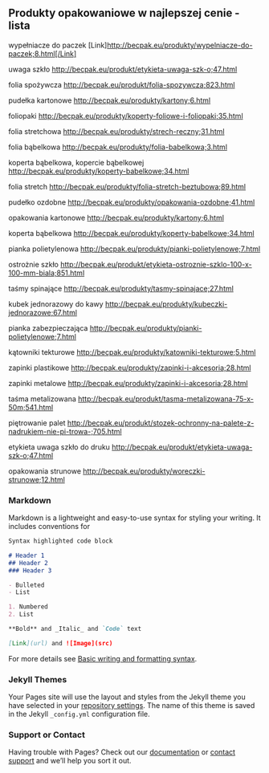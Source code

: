 ## Produkty opakowaniowe w najlepszej cenie - lista

wypełniacze do paczek
[Link]http://becpak.eu/produkty/wypelniacze-do-paczek;8.html[/Link]

uwaga szkło
http://becpak.eu/produkt/etykieta-uwaga-szk-o;47.html

folia spożywcza
http://becpak.eu/produkt/folia-spozywcza;823.html

pudełka kartonowe
http://becpak.eu/produkty/kartony;6.html

foliopaki
http://becpak.eu/produkty/koperty-foliowe-i-foliopaki;35.html

folia stretchowa
http://becpak.eu/produkty/strech-reczny;31.html

folia bąbelkowa
http://becpak.eu/produkty/folia-babelkowa;3.html

koperta bąbelkowa, kopercie bąbelkowej
http://becpak.eu/produkty/koperty-babelkowe;34.html

folia stretch
http://becpak.eu/produkty/folia-stretch-beztubowa;89.html

pudełko ozdobne
http://becpak.eu/produkty/opakowania-ozdobne;41.html

opakowania kartonowe
http://becpak.eu/produkty/kartony;6.html

koperta bąbelkowa
http://becpak.eu/produkty/koperty-babelkowe;34.html

pianka polietylenowa
http://becpak.eu/produkty/pianki-polietylenowe;7.html

ostrożnie szkło
http://becpak.eu/produkt/etykieta-ostroznie-szklo-100-x-100-mm-biala;851.html

taśmy spinające
http://becpak.eu/produkty/tasmy-spinajace;27.html

kubek jednorazowy do kawy
http://becpak.eu/produkty/kubeczki-jednorazowe;67.html

pianka zabezpieczająca
http://becpak.eu/produkty/pianki-polietylenowe;7.html

kątowniki tekturowe
http://becpak.eu/produkty/katowniki-tekturowe;5.html

zapinki plastikowe
http://becpak.eu/produkty/zapinki-i-akcesoria;28.html

zapinki metalowe
http://becpak.eu/produkty/zapinki-i-akcesoria;28.html

taśma metalizowana
http://becpak.eu/produkt/tasma-metalizowana-75-x-50m;541.html

piętrowanie palet
http://becpak.eu/produkt/stozek-ochronny-na-palete-z-nadrukiem-nie-pi-trowa-;705.html

etykieta uwaga szkło do druku
http://becpak.eu/produkt/etykieta-uwaga-szk-o;47.html

opakowania strunowe
http://becpak.eu/produkty/woreczki-strunowe;12.html

### Markdown

Markdown is a lightweight and easy-to-use syntax for styling your writing. It includes conventions for

```markdown
Syntax highlighted code block

# Header 1
## Header 2
### Header 3

- Bulleted
- List

1. Numbered
2. List

**Bold** and _Italic_ and `Code` text

[Link](url) and ![Image](src)
```

For more details see [Basic writing and formatting syntax](https://docs.github.com/en/github/writing-on-github/getting-started-with-writing-and-formatting-on-github/basic-writing-and-formatting-syntax).

### Jekyll Themes

Your Pages site will use the layout and styles from the Jekyll theme you have selected in your [repository settings](https://github.com/mikepowell2021/projekt1/settings/pages). The name of this theme is saved in the Jekyll `_config.yml` configuration file.

### Support or Contact

Having trouble with Pages? Check out our [documentation](https://docs.github.com/categories/github-pages-basics/) or [contact support](https://support.github.com/contact) and we’ll help you sort it out.
